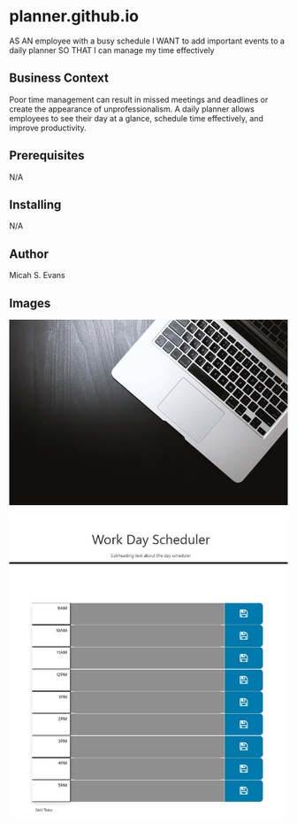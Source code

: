 # planner.github.io
AS AN employee with a busy schedule
I WANT to add important events to a daily planner
SO THAT I can manage my time effectively

## Business Context
Poor time management can result in missed meetings and deadlines or create the appearance of unprofessionalism. A daily planner allows employees to see their day at a glance, schedule time effectively, and improve productivity.

## Prerequisites
N/A

## Installing
N/A

## Author
Micah S. Evans

## Images
![](https://github.com/MESellassie/planner.github.io/blob/master/assets/laptop-1805315_640.jpg?raw=true)

![](https://github.com/MESellassie/planner.github.io/blob/master/assets/screen-cap.JPG?raw=true)